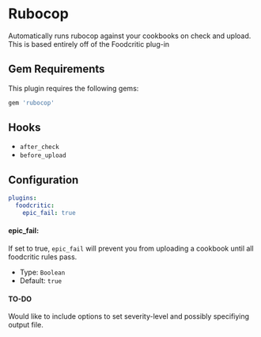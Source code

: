Rubocop
==========
Automatically runs rubocop against your cookbooks on check and upload.
This is based entirely off of the Foodcritic plug-in

Gem Requirements
----------------
This plugin requires the following gems:

```ruby
gem 'rubocop'
```

Hooks
-----
- `after_check`
- `before_upload`

Configuration
-------------
```yaml
plugins:
  foodcritic:
    epic_fail: true
```

#### epic_fail:
If set to true, `epic_fail` will prevent you from uploading a cookbook until all foodcritic rules pass.

- Type: `Boolean`
- Default: `true`

#### TO-DO
Would like to include options to set severity-level and possibly specifiying output file.
